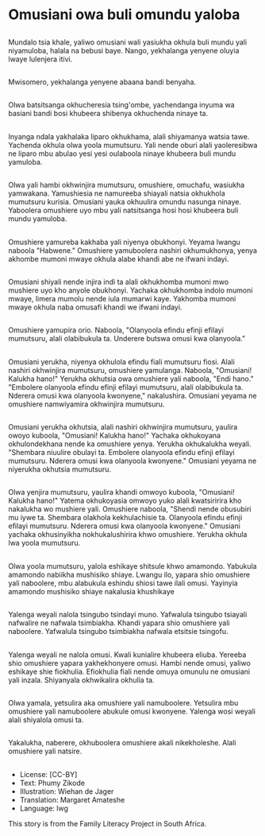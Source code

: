# Omusiani owa buli omundu yaloba

##
Mundalo tsia khale, yaliwo omusiani
wali yasiukha okhula buli mundu
yali niyamuloba, halala na bebusi
baye.
Nango, yekhalanga yenyene oluyia
lwaye lulenjera itivi.

##
Mwisomero, yekhalanga yenyene
abaana bandi benyaha.

##
Olwa batsitsanga okhucheresia
tsing'ombe, yachendanga inyuma
wa basiani bandi bosi khubeera
shibenya okhuchenda ninaye ta.

##
Inyanga ndala yakhalaka liparo
okhukhama, alali shiyamanya
watsia tawe.
Yachenda okhula olwa yoola
mumutsuru.
Yali nende oburi alali yaoleresibwa
ne liparo mbu abulao yesi yesi
oulaboola ninaye khubeera buli
mundu yamuloba.

##
Olwa yali hambi okhwinjira
mumutsuru, omushiere, omuchafu,
wasiukha yamwakana. Yamushiesia
ne namureeba shiayali natsia
okhukhola mumutsuru kurisia.
Omusiani yauka okhuulira omundu
nasunga ninaye. Yaboolera
omushiere uyo mbu yali natsitsanga
hosi hosi khubeera buli mundu
yamuloba.

##
Omushiere yamureba kakhaba yali
niyenya obukhonyi. Yeyama lwangu
naboola "Habwene."
Omushiere yamuboolera nashiri
okhumukhonya, yenya akhombe
mumoni mwaye okhula alabe
khandi abe ne ifwani indayi.

##
Omusiani shiyali nende injira indi ta
alali okhukhomba mumoni mwo
mushiere uyo kho anyole
obukhonyi.
Yachaka okhukhomba indolo
mumoni mwaye, limera mumolu
nende iula mumarwi kaye.
Yakhomba mumoni mwaye okhula
naba omusafi khandi we ifwani
indayi.

##
Omushiere yamupira orio.
Naboola, "Olanyoola efindu efinji
efilayi mumutsuru, alali olabibukula
ta. Underere butswa omusi kwa
olanyoola."

##
Omusiani yerukha, niyenya okhulola
efindu fiali mumutsuru fiosi. Alali
nashiri okhwinjira mumutsuru,
omushiere yamulanga.
Naboola, "Omusiani! Kalukha
hano!" Yerukha okhutsia owa
omushiere yali naboola, "Endi
hano."
"Embolere olanyoola efindu efinji
efilayi mumutsuru, alali olabibukula
ta. Nderera omusi kwa olanyoola
kwonyene," nakalushira. Omusiani
yeyama ne omushiere namwiyamira
okhwinjira mumutsuru.

##
Omusiani yerukha okhutsia, alali
nashiri okhwinjira mumutsuru,
yaulira owoyo kuboola, "Omusiani!
Kalukha hano!"
Yachaka okhukoyana
okhulondekhana nende ka
omushiere yenya. Yerukha
okhukalukha weyali.
"Shembara niuulire obulayi ta.
Embolere olanyoola efindu efinji
efilayi mumutsuru. Nderera omusi
kwa olanyoola kwonyene."
Omusiani yeyama ne niyerukha
okhutsia mumutsuru.

##
Olwa yenjira mumutsuru, yaulira
khandi omwoyo kuboola,
"Omusiani! Kalukha hano!" Yatema
okhukoyasia omwoyo yuko alali
kwatsiririra kho nakalukha wo
mushiere yali.
Omushiere naboola, "Shendi nende
obusubiri mu iywe ta. Shembara
olakhola kekhulachisie ta. Olanyoola
efindu efinji efilayi mumutsuru.
Nderera omusi kwa olanyoola
kwonyene." Omusiani yachaka
okhusinyikha nokhukalushirira khwo
omushiere. Yerukha okhula lwa
yoola mumutsuru.

##
Olwa yoola mumutsuru, yalola
eshikaye shitsule khwo amamondo.
Yabukula amamondo nabiikha
mushisiko shiaye. Lwangu ilo,
yapara shio omushiere yali
naboolere, mbu alabukula eshindu
shiosi tawe ilali omusi. Yayinyia
amamondo mushisiko shiaye
nakalusia khushikaye

##
Yalenga weyali nalola tsingubo
tsindayi muno. Yafwalula tsingubo
tsiayali nafwalire ne nafwala
tsimbiakha.
Khandi yapara shio omushiere yali
naboolere. Yafwalula tsingubo
tsimbiakha nafwala etsitsie
tsingofu.

##
Yalenga weyali ne nalola omusi.
Kwali kunialire khubeera eliuba.
Yereeba shio omushiere yapara
yakhekhonyere omusi.
Hambi nende omusi, yaliwo
eshikaye shie fiokhulia. Efiokhulia
fiali nende omuya omunulu ne
omusiani yali inzala. Shiyanyala
okhwikalira okhulia ta.

##
Olwa yamala, yetsulira aka
omushiere yali namuboolere.
Yetsulira mbu omushiere yali
namuboolere abukule omusi
kwonyene.
Yalenga wosi weyali alali shiyalola
omusi ta.

##
Yakalukha, naberere, okhuboolera
omushiere akali nikekholeshe. Alali
omushiere yali natsire.

##
* License: [CC-BY]
* Text: Phumy Zikode
* Illustration: Wiehan de Jager
* Translation: Margaret Amateshe
* Language: lwg

This story is from the Family
Literacy Project in South Africa.

